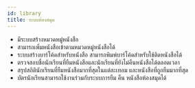 ```yaml
---
id: library
title: ระบบห้องสมุด
---
```


* มีระบบสร้างหมวดหมู่หนังสือ
* สามารถเพิ่มหนังสือเข้าตามหมวดหมู่หนังสือได้
* ระบบสร้างบาร์โค้ดสำหรับหนังสือ สามารถพิมพ์บาร์โค้ดสำหรับใช้ติดหนังสือได้
* ตรวจสอบชื่อนักเรียนที่ยืมหนังสือและนักเรียนที่ยังไม่คืนหนังสือได้ตลอดเวลา
* สรุปสถิตินักเรียนที่ยืมหนังสือมากที่สุดในแต่ละเทอม และหนังสือที่ถูกยืมมากที่สุด
* บัตรนักเรียนสามารถใช้งานร่วมกับระบบการยืม คืน หนังสือห้องสมุดได้
